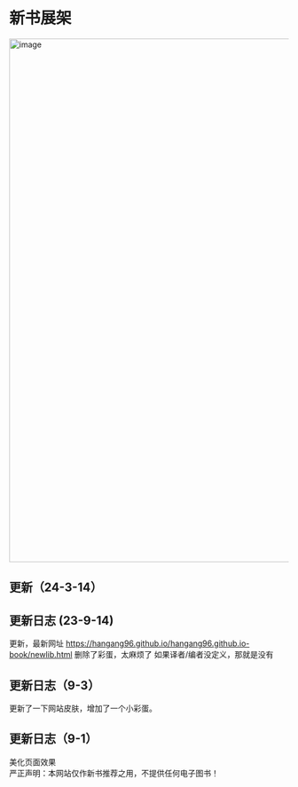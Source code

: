 # 新书展架

<img width="944" alt="image" src="https://github.com/hangang96/hangang96.github.io-book/assets/77401162/90f144d2-8e1b-4fb2-91c3-990e7538f05f"><br>
## 更新（24-3-14）

## 更新日志 (23-9-14)
更新，最新网址 https://hangang96.github.io/hangang96.github.io-book/newlib.html
删除了彩蛋，太麻烦了
如果译者/编者没定义，那就是没有

## 更新日志（9-3）
更新了一下网站皮肤，增加了一个小彩蛋。

## 更新日志（9-1）
美化页面效果
<br> 严正声明：本网站仅作新书推荐之用，不提供任何电子图书！<br>
























